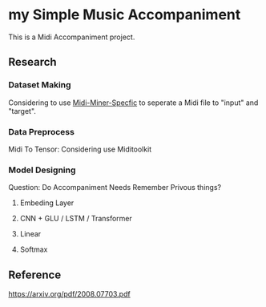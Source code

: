 # my Simple Music Accompaniment

This is a Midi Accompaniment project.

## Research

### Dataset Making

Considering to use [Midi-Miner-Specfic](https://github.com/UEFI-code/midi-miner-specifc) to seperate a Midi file to "input" and "target".

### Data Preprocess

Midi To Tensor: Considering use Miditoolkit

### Model Designing

Question: Do Accompaniment Needs Remember Privous things?

1. Embeding Layer

2. CNN + GLU / LSTM / Transformer

3. Linear

4. Softmax

## Reference

https://arxiv.org/pdf/2008.07703.pdf
